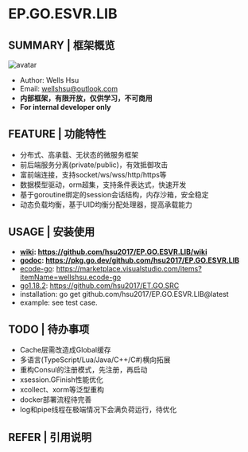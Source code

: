 # EP.GO.ESVR.LIB
## SUMMARY | 框架概览
![avatar](https://raw.githubusercontent.com/hsu2017/EP.GO.ESVR.LIB/develop/res/esvr-structure.jpg)
* Author: Wells Hsu
* Email: wellshsu@outlook.com
* **内部框架，有限开放，仅供学习，不可商用**
* **For internal developer only**

## FEATURE | 功能特性
* 分布式、高承载、无状态的微服务框架
* 前后端服务分离(private/public)，有效抵御攻击
* 富前端连接，支持socket/ws/wss/http/https等
* 数据模型驱动，orm超集，支持条件表达式，快速开发
* 基于goroutine绑定的session会话结构，内存沙箱，安全稳定
* 动态负载均衡，基于UID均衡分配处理器，提高承载能力

## USAGE | 安装使用
* **[wiki](https://github.com/hsu2017/EP.GO.ESVR.LIB/wiki): https://github.com/hsu2017/EP.GO.ESVR.LIB/wiki**
* **[godoc](https://pkg.go.dev/github.com/hsu2017/EP.GO.ESVR.LIB): https://pkg.go.dev/github.com/hsu2017/EP.GO.ESVR.LIB**
* [ecode-go](https://marketplace.visualstudio.com/items?itemName=wellshsu.ecode-go): https://marketplace.visualstudio.com/items?itemName=wellshsu.ecode-go
* [go1.18.2](https://github.com/hsu2017/ET.GO.SRC): https://github.com/hsu2017/ET.GO.SRC
* installation: go get github.com/hsu2017/EP.GO.ESVR.LIB@latest
* example: see test case.

## TODO | 待办事项
* Cache层需改造成Global缓存
* 多语言(TypeScript/Lua/Java/C++/C#)横向拓展
* 重构Consul的注册模式，先注册，再启动
* xsession.GFinish性能优化
* xcollect、xorm等泛型重构
* docker部署流程待完善
* log和pipe线程在极端情况下会满负荷运行，待优化

## REFER | 引用说明